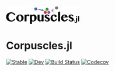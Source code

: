 <img src="docs/Corpuscles_Logo.svg" style="width:200px"/>

# Corpuscles.jl

[![Stable](https://img.shields.io/badge/docs-stable-blue.svg)](https://KM3NeT.github.io/Particles.jl/stable)
[![Dev](https://img.shields.io/badge/docs-dev-blue.svg)](https://KM3NeT.github.io/Particles.jl/dev)
[![Build Status](https://travis-ci.com/KM3NeT/Particles.jl.svg?branch=master)](https://travis-ci.com/KM3NeT/Particles.jl)
[![Codecov](https://codecov.io/gh/KM3NeT/Particles.jl/branch/master/graph/badge.svg)](https://codecov.io/gh/KM3NeT/Particles.jl)
